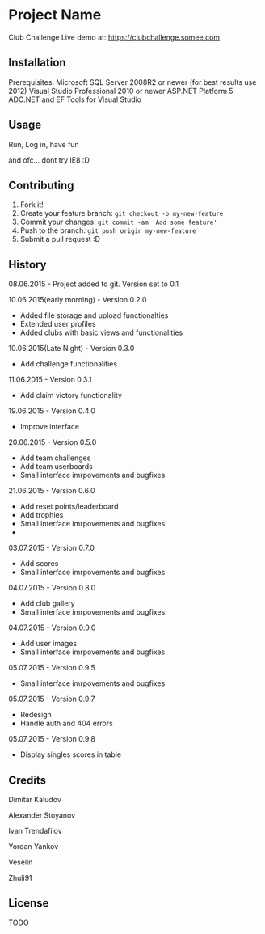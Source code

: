 # Project Name

Club Challenge
Live demo at: https://clubchallenge.somee.com

## Installation

Prerequisites:
Microsoft SQL Server 2008R2 or newer (for best results use 2012)
Visual Studio Professional 2010 or newer
ASP.NET Platform 5
ADO.NET and EF Tools for Visual Studio

## Usage

Run, Log in, have fun

and ofc... dont try IE8 :D

## Contributing

1. Fork it!
2. Create your feature branch: `git checkout -b my-new-feature`
3. Commit your changes: `git commit -am 'Add some feature'`
4. Push to the branch: `git push origin my-new-feature`
5. Submit a pull request :D

## History

08.06.2015 - Project added to git. Version set to 0.1

10.06.2015(early morning) - Version 0.2.0
* Added file storage and upload functionalties
* Extended user profiles
* Added clubs with basic views and functionalities

10.06.2015(Late Night) - Version 0.3.0
* Add challenge functionalities

11.06.2015 - Version 0.3.1
* Add claim victory functionality

19.06.2015 - Version 0.4.0
* Improve interface

20.06.2015 - Version 0.5.0
* Add team challenges
* Add team userboards
* Small interface imrpovements and bugfixes

21.06.2015 - Version 0.6.0
* Add reset points/leaderboard 
* Add trophies
* Small interface imrpovements and bugfixes
* 
03.07.2015 - Version 0.7.0
* Add scores
* Small interface imrpovements and bugfixes

04.07.2015 - Version 0.8.0
* Add club gallery
* Small interface imrpovements and bugfixes

04.07.2015 - Version 0.9.0
* Add user images
* Small interface imrpovements and bugfixes

05.07.2015 - Version 0.9.5
* Small interface imrpovements and bugfixes

05.07.2015 - Version 0.9.7
* Redesign
* Handle auth and 404 errors

05.07.2015 - Version 0.9.8
* Display singles scores in table

## Credits

Dimitar Kaludov

Alexander Stoyanov

Ivan Trendafilov

Yordan Yankov

Veselin

Zhuli91

## License

TODO
